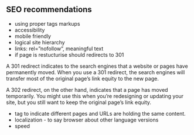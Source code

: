 ## SEO recommendations

- using proper tags markups
- accessibility
- mobile friendly
- logical site hierarchy
- links: rel=”nofollow”, meaningful text
- if page is restucturise should redirects to 301

A 301 redirect indicates to the search engines that a website or pages have permanently moved. When you use a 301 redirect, the search engines will transfer most of the original page’s link equity to the new page.

A 302 redirect, on the other hand, indicates that a page has moved temporarily. You might use this when you’re redesigning or updating your site, but you still want to keep the original page’s link equity.

- <meta rel=”canonical”> tag to indicate different pages and URLs are holding the same content.
- localization - to say browser about other language versions
- speed
